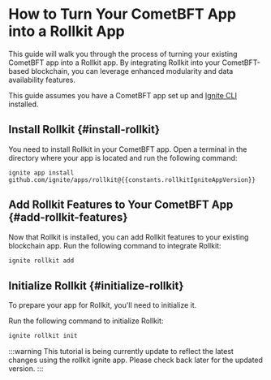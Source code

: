 # How to Turn Your CometBFT App into a Rollkit App

This guide will walk you through the process of turning your existing CometBFT app into a Rollkit app. By integrating Rollkit into your CometBFT-based blockchain, you can leverage enhanced modularity and data availability features.

<!-- markdownlint-disable MD033 -->
<script setup>
import Callout from '../.vitepress/components/callout.vue'
import constants from '../.vitepress/constants/constants.js'
</script>

This guide assumes you have a CometBFT app set up and [Ignite CLI](https://docs.ignite.com) installed.

## Install Rollkit {#install-rollkit}

You need to install Rollkit in your CometBFT app. Open a terminal in the directory where your app is located and run the following command:

```bash-vue
ignite app install github.com/ignite/apps/rollkit@{{constants.rollkitIgniteAppVersion}}
```

## Add Rollkit Features to Your CometBFT App {#add-rollkit-features}

Now that Rollkit is installed, you can add Rollkit features to your existing blockchain app. Run the following command to integrate Rollkit:

```bash
ignite rollkit add
```

## Initialize Rollkit {#initialize-rollkit}

To prepare your app for Rollkit, you'll need to initialize it.

Run the following command to initialize Rollkit:

```bash
ignite rollkit init
```

:::warning
This tutorial is being currently update to reflect the latest changes using the rollkit ignite app.
Please check back later for the updated version.
:::

<!-- TODO: update

## Initialize Rollkit CLI Configuration {#initialize-rollkit-cli-configuration}

Next, you'll need to initialize the Rollkit CLI configuration by generating the `rollkit.toml` file. This file is crucial for Rollkit to understand the structure of your chain.

To create the `rollkit.toml` configuration, use this command:

```bash
rollkit toml init
```

This command sets up the `rollkit.toml` file, where you can further customize configuration parameters as needed.

## Start Your Rollkit App {#start-rollkit-app}

Once everything is configured, you can start your Rollkit-enabled CometBFT app or (simply rollkit app). Use the following command to start your blockchain:

```bash
rollkit start --rollkit.aggregator <insert your flags>
```

## Summary

By following this guide, you've successfully converted your CometBFT app into a Rollkit app.

To learn more about how to config your DA, Sequencing, and Execution, please check out those tutorial sections.

-->
